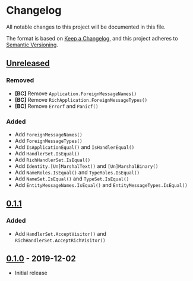 # Changelog

All notable changes to this project will be documented in this file.

The format is based on [Keep a Changelog], and this project adheres to
[Semantic Versioning].

<!-- references -->
[Keep a Changelog]: https://keepachangelog.com/en/1.0.0/
[Semantic Versioning]: https://semver.org/spec/v2.0.0.html

## [Unreleased]

### Removed

- **[BC]** Remove `Application.ForeignMessageNames()`
- **[BC]** Remove `RichApplication.ForeignMessageTypes()`
- **[BC]** Remove `Errorf` and `Panicf()`

### Added

- Add `ForeignMessageNames()`
- Add `ForeignMessageTypes()`
- Add `IsApplicationEqual()` and `IsHandlerEqual()`
- Add `HandlerSet.IsEqual()`
- Add `RichHandlerSet.IsEqual()`
- Add `Identity.[Un]MarshalText()` and `[Un]MarshalBinary()`
- Add `NameRoles.IsEqual()` and `TypeRoles.IsEqual()`
- Add `NameSet.IsEqual()` and `TypeSet.IsEqual()`
- Add `EntityMessageNames.IsEqual()` and `EntityMessageTypes.IsEqual()`

## [0.1.1]

### Added

- Add `HandlerSet.AcceptVisitor()` and `RichHandlerSet.AcceptRichVisitor()`

## [0.1.0] - 2019-12-02

- Initial release

<!-- references -->
[Unreleased]: https://github.com/dogmatiq/configkit
[0.1.0]: https://github.com/dogmatiq/configkit/releases/v0.1.0
[0.1.1]: https://github.com/dogmatiq/configkit/releases/v0.1.1

<!-- version template
## [0.0.1] - YYYY-MM-DD

### Added
### Changed
### Deprecated
### Removed
### Fixed
### Security
-->
